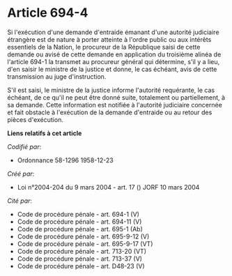 # Article 694-4

Si l'exécution d'une demande d'entraide émanant d'une autorité judiciaire étrangère est de nature à porter atteinte à l'ordre
public ou aux intérêts essentiels de la Nation, le procureur de la République saisi de cette demande ou avisé de cette
demande en application du troisième alinéa de l'article 694-1 la transmet au procureur général qui détermine, s'il y a lieu,
d'en saisir le ministre de la justice et donne, le cas échéant, avis de cette transmission au juge d'instruction. 

S'il est saisi, le ministre de la justice informe l'autorité requérante, le cas échéant, de ce qu'il ne peut être donné
suite, totalement ou partiellement, à sa demande. Cette information est notifiée à l'autorité judiciaire concernée et fait
obstacle à l'exécution de la demande d'entraide ou au retour des pièces d'exécution.

**Liens relatifs à cet article**

_Codifié par_:

  - Ordonnance 58-1296 1958-12-23

_Créé par_:

  - Loi n°2004-204 du 9 mars 2004 - art. 17 () JORF 10 mars 2004

_Cité par_:

  - Code de procédure pénale - art. 694-1 (V)
  - Code de procédure pénale - art. 694-11 (V)
  - Code de procédure pénale - art. 695-1 (Ab)
  - Code de procédure pénale - art. 695-9-12 (V)
  - Code de procédure pénale - art. 695-9-17 (VT)
  - Code de procédure pénale - art. 713-20 (VT)
  - Code de procédure pénale - art. 713-37 (V)
  - Code de procédure pénale - art. D48-23 (V)
